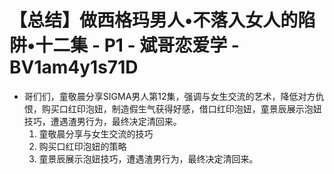 # 【总结】做西格玛男人•不落入女人的陷阱•十二集 - P1 - 斌哥恋爱学 - BV1am4y1s71D

-   哥们们，童敬晨分享SIGMA男人第12集，强调与女生交流的艺术，降低对方仇恨，购买口红印泡妞，制造假生气获得好感，借口红印泡妞，童景辰展示泡妞技巧，遭遇渣男行为，最终决定清回来。 
    1.  童敬晨分享与女生交流的技巧
    2.  购买口红印泡妞的策略
    3.  童景辰展示泡妞技巧，遭遇渣男行为，最终决定清回来。